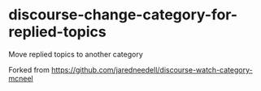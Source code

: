 # discourse-change-category-for-replied-topics
Move replied topics to another category

Forked from https://github.com/jaredneedell/discourse-watch-category-mcneel
